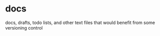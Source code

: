 docs
====

docs, drafts, todo lists, and other text files that would benefit from some versioning control